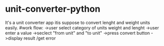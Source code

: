 # unit-converter-python
It's a unit converter app itis suppose to convert lenght and weight units easily.
#work flow:
->user select category of units weight and lenght
->user enter a value
->seclect "from unit" and "to unit"
->press convert button ->display result /get error 
